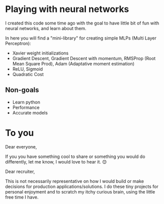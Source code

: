 # Playing with neural networks

I created this code some time ago with the goal to have little bit of fun with neural networks, and learn about them. 

In here you will find a "mini-library" for creating simple MLPs (Multi Layer Perceptron):

* Xavier weight initializations
* Gradient Descent, Gradient Descent with momentum, RMSProp (Root Mean Square Prod), Adam (Adaptative moment estimation)
* ReLU, Sigmoid
* Quadratic Cost

## Non-goals

* Learn python
* Performance
* Accurate models

# To you

Dear everyone, 

If you you have something cool to share or something you would do differently, let me know, I would love to hear it. :blush:

Dear recruiter, 
    
This is not necessarily representative on how I would build or make decisions for production applications/solutions. I do these tiny projects for personal enjoyment and to scratch my itchy curious brain, using the little free time I have. 

